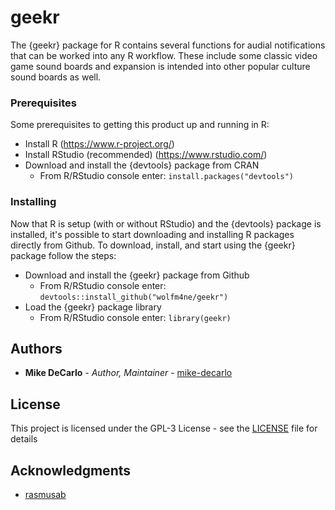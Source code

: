 # geekr

The {geekr} package for R contains several functions for audial notifications that can be worked into any R workflow. These include some classic video game sound boards and expansion is intended into other popular culture sound boards as well.

### Prerequisites

Some prerequisites to getting this product up and running in R:
- Install R (https://www.r-project.org/)
- Install RStudio (recommended) (https://www.rstudio.com/)
- Download and install the {devtools} package from CRAN
  - From R/RStudio console enter: <code>install.packages("devtools")</code>

### Installing

Now that R is setup (with or without RStudio) and the {devtools} package is installed, it's possible to start downloading and installing R packages directly from Github. To download, install, and start using the {geekr} package follow the steps:
- Download and install the {geekr} package from Github
  - From R/RStudio console enter: <code>devtools::install_github("wolfm4ne/geekr")</code>
- Load the {geekr} package library
  - From R/RStudio console enter: <code>library(geekr)</code>

## Authors

* **Mike DeCarlo** - *Author, Maintainer* - [mike-decarlo](https://github.com/mike-decarlo)

## License

This project is licensed under the GPL-3 License - see the [LICENSE](LICENSE) file for details

## Acknowledgments

* [rasmusab](https://github.com/rasmusab)
